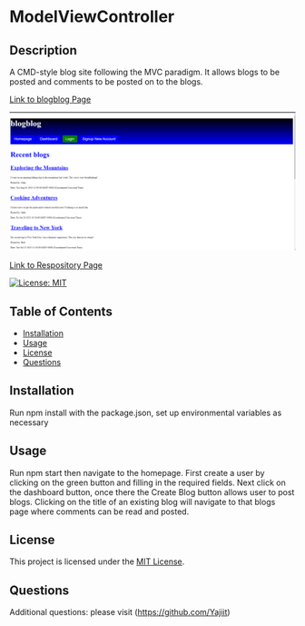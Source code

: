 # ModelViewController

## Description

A CMD-style blog site following the MVC paradigm. It allows blogs to be posted and comments to be posted on to the blogs.

[Link to blogblog Page](https://cryptic-lowlands-72589-96a241753f0a.herokuapp.com/)

![Webpage Screenshot](./ScreenShot.png)

[Link to Respository Page](https://github.com/Yajiit/ModelViewController)

[![License: MIT](https://img.shields.io/badge/License-MIT-yellow.svg)](https://opensource.org/licenses/MIT)


## Table of Contents

- [Installation](#installation)
- [Usage](#usage)
- [License](#license)
- [Questions](#questions)


## Installation

Run npm install with the package.json, set up environmental variables as necessary 


## Usage

Run npm start then navigate to the homepage. First create a user by clicking on the green button and filling in the required fields. Next click on the dashboard button, once there the Create Blog button allows user to post blogs. Clicking on the title of an existing blog will navigate to that blogs page where comments can be read and posted.


## License

This project is licensed under the [MIT License](https://opensource.org/licenses/MIT).


## Questions

Additional questions: please visit (https://github.com/Yajiit)


